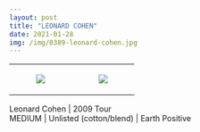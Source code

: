 ```yaml
---
layout: post
title: "LEONARD COHEN"
date: 2021-01-28
img: /img/0389-leonard-cohen.jpg
---
```




<table style="width:100%;"><tr><td style="vertical-align:top;">
      <figure class="tmblr-full" data-orig-height="2048" data-orig-width="1365" data-orig-src="https://concertshirts.netlify.app/shirts/0389/0389-01.jpg"><img src="https://64.media.tumblr.com/9e9ea42ee6f3600f62d76fe6ac98842a/beb21b52f045b3b9-a2/s540x810/59c17f6991108e18b3aa4451e389e299473bab88.jpg" data-orig-height="2048" data-orig-width="1365" data-orig-src="https://concertshirts.netlify.app/shirts/0389/0389-01.jpg"/></figure></td>
    <td style="vertical-align:top;">
      <figure class="tmblr-full" data-orig-height="2048" data-orig-width="1365" data-orig-src="https://concertshirts.netlify.app/shirts/0389/0389-02.jpg"><img src="https://64.media.tumblr.com/c68ddcc3ed6845c3d6ddc814cbc1589b/beb21b52f045b3b9-e8/s540x810/d4ef06e9913d97d9e073161736010bdfcf7865d6.jpg" data-orig-height="2048" data-orig-width="1365" data-orig-src="https://concertshirts.netlify.app/shirts/0389/0389-02.jpg"/></figure></td>
  </tr></table><p>
  Leonard Cohen | 2009 Tour<br/>MEDIUM | Unlisted (cotton/blend) | Earth Positive
</p>
